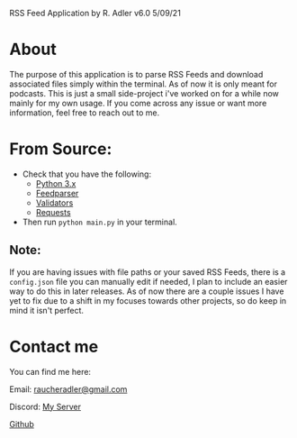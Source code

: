 RSS Feed Application by R. Adler v6.0 5/09/21

# About 
The purpose of this application is to parse RSS Feeds
 and download associated files simply within the 
 terminal. As of now it is only meant for 
 podcasts. This is just a small side-project 
 i've worked on for a while now mainly for my own usage. 
 If you come across any issue or want more information, 
 feel free to reach out to me.

# From Source:
- Check that you have the following:
    - [Python 3.x](https://www.python.org/)
    - [Feedparser](https://github.com/kurtmckee/feedparser)
    - [Validators](https://github.com/kvesteri/validators)
    - [Requests](https://github.com/psf/requests)
- Then run `python main.py` in your terminal.

## Note:
If you are having issues with file paths or your saved
RSS Feeds, there is a `config.json` file you can
manually edit if needed, I plan to include an easier 
way to do this in later releases.
As of now there are a couple issues I have yet to fix
due to a shift in my focuses towards other projects, so
do keep in mind it isn't perfect.

# Contact me
You can find me here:

Email: raucheradler@gmail.com

Discord: [My Server](https://discord.gg/6GFQcFHjSK)

[Github](https://www.github.com/RaucherAdler)

